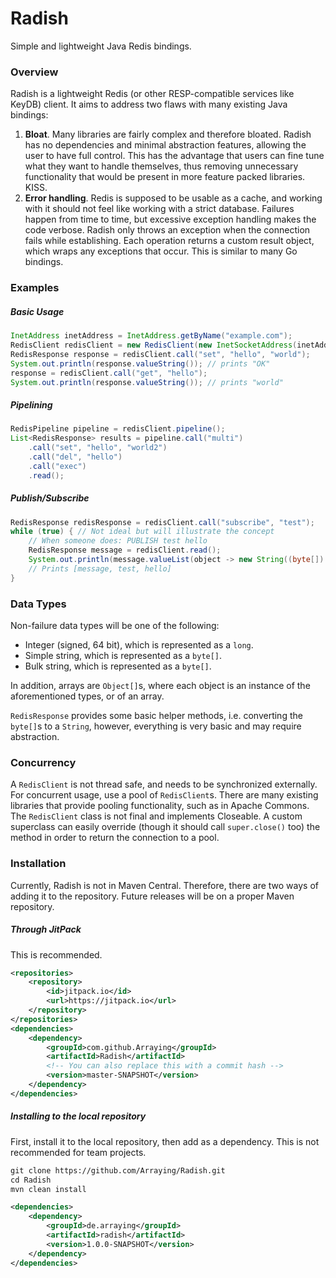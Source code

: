 # Radish
Simple and lightweight Java Redis bindings.

### Overview
Radish is a lightweight Redis (or other RESP-compatible services like KeyDB) client.
It aims to address two flaws with many existing Java bindings:
1. **Bloat**. Many libraries are fairly complex and therefore bloated.
Radish has no dependencies and minimal abstraction features, allowing the user to have full control.
This has the advantage that users can fine tune what they want to handle themselves, thus removing unnecessary functionality that would be present in more feature packed libraries. KISS.
2. **Error handling**. Redis is supposed to be usable as a cache, and working with it should not feel like working with a strict database.
Failures happen from time to time, but excessive exception handling makes the code verbose.
Radish only throws an exception when the connection fails while establishing.
Each operation returns a custom result object, which wraps any exceptions that occur.
This is similar to many Go bindings.

### Examples
##### Basic Usage
```java
InetAddress inetAddress = InetAddress.getByName("example.com");
RedisClient redisClient = new RedisClient(new InetSocketAddress(inetAddress, 6379), 1 << 16);
RedisResponse response = redisClient.call("set", "hello", "world");
System.out.println(response.valueString()); // prints "OK"
response = redisClient.call("get", "hello");
System.out.println(response.valueString()); // prints "world"
```

##### Pipelining
```java
RedisPipeline pipeline = redisClient.pipeline();
List<RedisResponse> results = pipeline.call("multi")
    .call("set", "hello", "world2")
    .call("del", "hello")
    .call("exec")
    .read();
```

##### Publish/Subscribe
```java
RedisResponse redisResponse = redisClient.call("subscribe", "test");
while (true) { // Not ideal but will illustrate the concept
    // When someone does: PUBLISH test hello
    RedisResponse message = redisClient.read();
    System.out.println(message.valueList(object -> new String((byte[]) object)));
    // Prints [message, test, hello]
}
```

### Data Types

Non-failure data types will be one of the following:
- Integer (signed, 64 bit), which is represented as a `long`.
- Simple string, which is represented as a `byte[]`.
- Bulk string, which is represented as a `byte[]`.

In addition, arrays are `Object[]`s, where each object is an instance of the aforementioned types, or of an array.

`RedisResponse` provides some basic helper methods, i.e. converting the `byte[]`s to a `String`, however, everything is very basic and may require abstraction.

### Concurrency
A `RedisClient` is not thread safe, and needs to be synchronized externally.
For concurrent usage, use a pool of `RedisClient`s.
There are many existing libraries that provide pooling functionality, such as in Apache Commons.
The `RedisClient` class is not final and implements Closeable. 
A custom superclass can easily override (though it should call `super.close()` too) the method in order to return the connection to a pool.

### Installation

Currently, Radish is not in Maven Central. Therefore, there are two ways of adding it to the repository.
Future releases will be on a proper Maven repository.

##### Through JitPack
This is recommended.
```xml
<repositories>
    <repository>
    	<id>jitpack.io</id>
    	<url>https://jitpack.io</url>
	</repository>
</repositories>
<dependencies>
    <dependency>
        <groupId>com.github.Arraying</groupId>
        <artifactId>Radish</artifactId>
        <!-- You can also replace this with a commit hash -->
        <version>master-SNAPSHOT</version>
    </dependency>
</dependencies>
```

##### Installing to the local repository
First, install it to the local repository, then add as a dependency.
This is not recommended for team projects.
```xml
git clone https://github.com/Arraying/Radish.git
cd Radish
mvn clean install
```
```xml
<dependencies>
    <dependency>
        <groupId>de.arraying</groupId>
        <artifactId>radish</artifactId>
        <version>1.0.0-SNAPSHOT</version>
    </dependency>
</dependencies>
```

